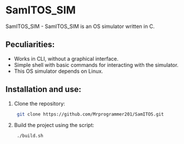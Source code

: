# SamITOS_SIM
SamITOS_SIM - SamITOS_SIM is an OS simulator written in C.
## Peculiarities:
- Works in CLI, without a graphical interface.
- Simple shell with basic commands for interacting with the simulator.
- This OS simulator depends on Linux.
## Installation and use:
1. Clone the repository:
   ```bash
    git clone https://github.com/Mrprogrammer201/SamITOS.git
2. Build the project using the script:
   ```bash
    ./build.sh
